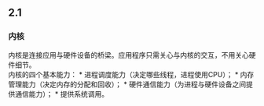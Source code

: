 ## 2.1 

### 内核

内核是连接应用与硬件设备的桥梁。应用程序只需关心与内核的交互，不用关心硬件细节。  
内核的四个基本能力：
    * 进程调度能力（决定哪些线程，进程使用CPU）；
    * 内存管理能力（决定内存的分配和回收）；
    * 硬件通信能力（为进程与硬件设备之间提供通信能力）；
    * 提供系统调用。

